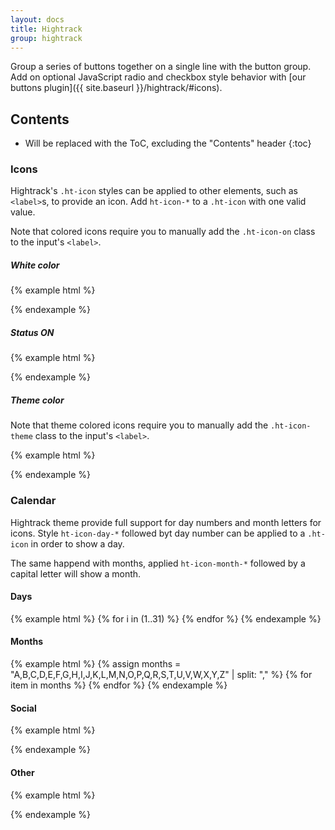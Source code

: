 ```yaml
---
layout: docs
title: Hightrack
group: hightrack
---
```


Group a series of buttons together on a single line with the button group. Add on optional JavaScript radio and checkbox style behavior with [our buttons plugin]({{ site.baseurl }}/hightrack/#icons).

## Contents

* Will be replaced with the ToC, excluding the "Contents" header
{:toc}

### Icons

Hightrack's `.ht-icon` styles can be applied to other elements, such as `<label>`s, to provide an icon. Add `ht-icon-*` to a `.ht-icon` with one valid value.

Note that colored icons require you to manually add the `.ht-icon-on` class to the input's `<label>`.

##### White color

{% example html %}
<div class="example-body ht-background-theme-primary">
  	<label class="ht-icon ht-icon-like"></label>
	<label class="ht-icon ht-icon-matrix"></label>
	<label class="ht-icon ht-icon-list"></label>
	<label class="ht-icon ht-icon-day-13"></label>
	<label class="ht-icon ht-icon-month-E"></label>
</div>
{% endexample %}

##### Status ON

{% example html %}
<div class="example-body">
  	<label class="ht-icon ht-icon-like ht-icon-on"></label>
	<label class="ht-icon ht-icon-matrix ht-icon-on"></label>
	<label class="ht-icon ht-icon-list ht-icon-on"></label>
	<label class="ht-icon ht-icon-day-13 ht-icon-on"></label>
	<label class="ht-icon ht-icon-month-E ht-icon-on"></label>
	<label class="ht-icon ht-icon-add-bg ht-icon-on"></label>
	<label class="ht-icon ht-icon-dropdown ht-icon-on"></label>
	<label class="ht-icon ht-icon-folder ht-icon-on"></label>
	<label class="ht-icon ht-icon-folder-closed ht-icon-on"></label>
	<label class="ht-icon ht-icon-options ht-icon-on"></label>
	<label class="ht-icon ht-icon-agendaday ht-icon-on"></label>
	<label class="ht-icon ht-icon-agendaweek ht-icon-on"></label>
	<label class="ht-icon ht-icon-agendamonth ht-icon-on"></label>
	<label class="ht-icon ht-icon-agendaweek ht-icon-on"></label>
	<label class="ht-icon ht-icon-left-arrow ht-icon-on"></label>
	<label class="ht-icon ht-icon-right-arrow ht-icon-on"></label>
	<label class="ht-icon ht-icon-menu-controller ht-icon-on"></label>
	<label class="ht-icon ht-icon-add-task ht-icon-on"></label>
	<label class="ht-icon ht-icon-invite-people ht-icon-on"></label>
	<label class="ht-icon ht-icon-place ht-icon-on"></label>
	<label class="ht-icon ht-icon-inbox ht-icon-on"></label>
	<label class="ht-icon ht-icon-todo ht-icon-on"></label>
	<label class="ht-icon ht-icon-delete ht-icon-on"></label>
	<label class="ht-icon ht-icon-note ht-icon-on"></label>
	<label class="ht-icon ht-icon-settings ht-icon-on"></label>
	<label class="ht-icon ht-icon-alarm ht-icon-on"></label>
	<label class="ht-icon ht-icon-repeat ht-icon-on"></label>
	<label class="ht-icon ht-icon-duration ht-icon-on"></label>
	<label class="ht-icon ht-icon-energy ht-icon-on"></label>
	<label class="ht-icon ht-icon-completedlist ht-icon-on"></label>
	<label class="ht-icon ht-icon-burger-menu ht-icon-on"></label>
	<label class="ht-icon ht-icon-duedate ht-icon-on"></label>
	<label class="ht-icon ht-icon-startdate ht-icon-on"></label>
	<label class="ht-icon ht-icon-cancel ht-icon-on"></label>
	<label class="ht-icon ht-icon-description ht-icon-on"></label>
	<label class="ht-icon ht-icon-attachment ht-icon-on"></label>
	<label class="ht-icon ht-icon-tag ht-icon-on"></label>

</div>
{% endexample %}

##### Theme color

Note that theme colored icons require you to manually add the `.ht-icon-theme` class to the input's `<label>`.

{% example html %}
<div class="example-body">
  	<label class="ht-icon ht-icon-like ht-icon-theme"></label>
	<label class="ht-icon ht-icon-matrix ht-icon-theme"></label>
	<label class="ht-icon ht-icon-list ht-icon-theme"></label>
	<label class="ht-icon ht-icon-day-13 ht-icon-theme"></label>
	<label class="ht-icon ht-icon-month-E ht-icon-theme"></label>
	<label class="ht-icon ht-icon-add-bg ht-icon-theme"></label>
	<label class="ht-icon ht-icon-dropdown ht-icon-theme"></label>
	<label class="ht-icon ht-icon-folder ht-icon-theme"></label>
	<label class="ht-icon ht-icon-folder-closed ht-icon-theme"></label>
	<label class="ht-icon ht-icon-options ht-icon-theme"></label>
	<label class="ht-icon ht-icon-agendaday ht-icon-theme"></label>
	<label class="ht-icon ht-icon-agendaweek ht-icon-theme"></label>
	<label class="ht-icon ht-icon-agendamonth ht-icon-theme"></label>
	<label class="ht-icon ht-icon-agendaweek ht-icon-theme"></label>
	<label class="ht-icon ht-icon-left-arrow ht-icon-theme"></label>
	<label class="ht-icon ht-icon-right-arrow ht-icon-theme"></label>
	<label class="ht-icon ht-icon-menu-controller ht-icon-theme"></label>
	<label class="ht-icon ht-icon-add-task ht-icon-theme"></label>
	<label class="ht-icon ht-icon-invite-people ht-icon-theme"></label>
	<label class="ht-icon ht-icon-place ht-icon-theme"></label>
	<label class="ht-icon ht-icon-inbox ht-icon-theme"></label>
	<label class="ht-icon ht-icon-todo ht-icon-theme"></label>
	<label class="ht-icon ht-icon-delete ht-icon-theme"></label>
	<label class="ht-icon ht-icon-note ht-icon-theme"></label>
	<label class="ht-icon ht-icon-settings ht-icon-theme"></label>
	<label class="ht-icon ht-icon-alarm ht-icon-theme"></label>
	<label class="ht-icon ht-icon-repeat ht-icon-theme"></label>
	<label class="ht-icon ht-icon-duration ht-icon-theme"></label>
	<label class="ht-icon ht-icon-energy ht-icon-theme"></label>
	<label class="ht-icon ht-icon-completedlist ht-icon-theme"></label>
	<label class="ht-icon ht-icon-burger-menu ht-icon-theme"></label>
	<label class="ht-icon ht-icon-duedate ht-icon-theme"></label>
	<label class="ht-icon ht-icon-startdate ht-icon-theme"></label>
	<label class="ht-icon ht-icon-cancel ht-icon-theme"></label>
	<label class="ht-icon ht-icon-description ht-icon-theme"></label>
	<label class="ht-icon ht-icon-attachment ht-icon-theme"></label>
	<label class="ht-icon ht-icon-tag ht-icon-theme"></label>
</div>
{% endexample %}

### Calendar

Hightrack theme provide full support for day numbers and month letters for icons. Style `ht-icon-day-*` followed byt day number can be applied to a `.ht-icon` in order to show a day. 

The same happend with months, applied `ht-icon-month-*` followed by a capital letter will show a month.

#### Days

{% example html %}
{% for i in (1..31) %}
    <label class="ht-icon ht-icon-day-{{ i }} ht-icon-on"></label>
{% endfor %}
{% endexample %}

#### Months

{% example html %}
{% assign months = "A,B,C,D,E,F,G,H,I,J,K,L,M,N,O,P,Q,R,S,T,U,V,W,X,Y,Z" | split: "," %}
{% for item in months %}
    <label class="ht-icon ht-icon-month-{{ item }} ht-icon-on"></label>
{% endfor %}
{% endexample %}

#### Social
{% example html %}

<label class="ht-icon ht-icon-facebook ht-icon-on"></label>
<label class="ht-icon ht-icon-twitter ht-icon-on"></label>
<label class="ht-icon ht-icon-googleplus ht-icon-on"></label>
<label class="ht-icon ht-icon-linkedin ht-icon-on"></label>

{% endexample %}

#### Other
{% example html %}

<label class="ht-icon ht-icon-smile ht-icon-on"></label>
<label class="ht-icon ht-icon-accomplish ht-icon-on"></label>
<label class="ht-icon ht-icon-cloud ht-icon-on"></label>
<label class="ht-icon ht-icon-people ht-icon-on"></label>

{% endexample %}


